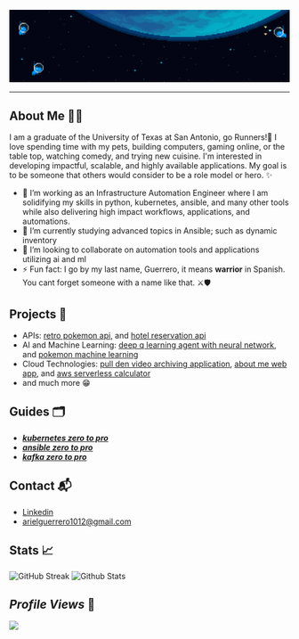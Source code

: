 ![](header.gif)

<hr>

## About Me :man_technologist:	

 I am a graduate of the University of Texas at San Antonio, go Runners!🤙 I love spending time with my pets, building computers, gaming online, or the table top, watching comedy, and trying new cuisine. I'm interested in developing impactful, scalable, and highly available applications. My goal is to be someone that others would consider to be a role model or hero. ✨
- 🔭 I’m working as an Infrastructure Automation Engineer where I am solidifying my skills in python, kubernetes, ansible, and many other tools while also delivering high impact workflows, applications, and automations.
- 🌱 I’m currently studying advanced topics in Ansible; such as dynamic inventory
- 👯 I’m looking to collaborate on automation tools and applications utilizing ai and ml  
- ⚡ Fun fact: I go by my last name, Guerrero, it means **warrior** in Spanish. You cant forget someone with a name like that. ⚔️🛡️

## Projects 🚧	
* APIs: [retro pokemon api](https://github.com/aguerrero232/retro_pokemon_game_api), and [hotel reservation api](https://github.com/aguerrero232/hotel-reservations-api)
* AI and Machine Learning: [deep q learning agent with neural network](https://github.com/aguerrero232/deep-q-learning-agent-nn), and [pokemon machine learning](https://github.com/aguerrero232/pokemon-data-analysis-and-prediction)
* Cloud Technologies: [pull den video archiving application](https://github.com/aguerrero232/pull-den), [about me web app](https://github.com/aguerrero232/cloudfront-highly-available-web-app), and [aws serverless calculator](https://github.com/aguerrero232/serverless-calculator-and-ps)
* and much more 😁

## Guides 🗂️
* [***kubernetes zero to pro***](https://aguerrero232.github.io/kubernetes-zero-to-pro/)
* [***ansible zero to pro***](https://aguerrero232.github.io/ansible-zero-to-pro/)
* [***kafka zero to pro***](https://aguerrero232.github.io/kafka-zero-to-pro/) 

## Contact :mailbox_with_mail:	
- [Linkedin](https://www.linkedin.com/in/arielguerrero1012/)
- arielguerrero1012@gmail.com

## Stats :chart_with_upwards_trend:
![GitHub Streak](https://github-readme-streak-stats.herokuapp.com?user=aguerrero232&theme=dark&border_radius=3.2) ![Github Stats](https://github-readme-stats.vercel.app/api?username=aguerrero232&show_icons=true&locale=en)

<!-- 
<p>&nbsp;<img align="center" src="https://github-readme-stats.vercel.app/api?username=aguerrero232&show_icons=true&locale=en" alt="guerrero-stats" /></p>
 -->

## ***Profile Views*** 👀
<img src="https://profile-counter.glitch.me/aguerrero232/count.svg" /> 

